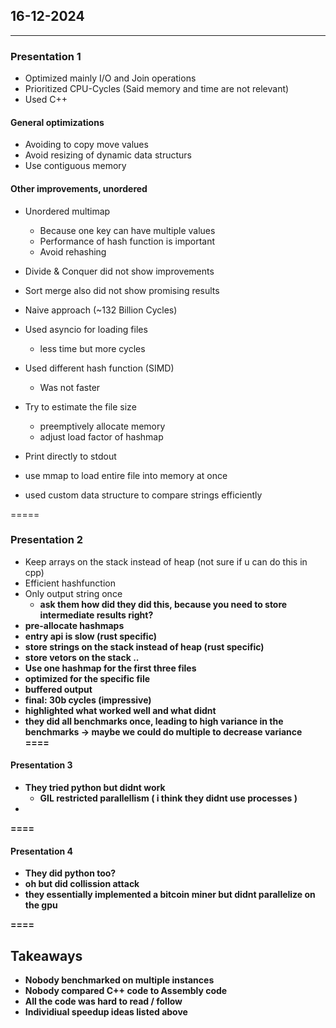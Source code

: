 ## <b>16-12-2024</b>
----
### Presentation 1

* Optimized mainly I/O and Join operations
* Prioritized CPU-Cycles (Said memory and time are not relevant)
* Used C++

#### General optimizations
- Avoiding to copy move values
- Avoid resizing of dynamic data structurs
- Use contiguous memory 

#### Other improvements, unordered
- Unordered multimap
    - Because one key can have multiple values
    - Performance of hash function is important
    - Avoid rehashing

- Divide & Conquer did not show improvements
- Sort merge also did not show promising results
- Naive approach (~132 Billion Cycles)
- Used asyncio for loading files 
    - less time but more cycles
- Used different hash function (SIMD)
    - Was not faster
- Try to estimate the file size
    - preemptively allocate memory
    - adjust load factor of hashmap
- Print directly to stdout
- use mmap to load entire file into memory at once
- used custom data structure to compare strings efficiently

=====
### Presentation 2

- Keep arrays on the stack instead of heap (not sure if u can do this in cpp)
- Efficient hashfunction
- Only output string once
    - <b> ask them how did they did this, because you need to store intermediate results right?
- pre-allocate hashmaps
- entry api is slow (rust specific)
- store strings on the stack instead of heap (rust specific)
- store vetors on the stack ..
- <b> Use one hashmap for the first three files </b>
- optimized for the specific file 
- buffered output
- final: 30b cycles (impressive)
- <b> highlighted what worked well and what didnt </b>
- <b> they did all benchmarks once, leading to high variance in the benchmarks -> maybe we could do multiple to decrease variance </b>
====
#### Presentation 3

- They tried python but didnt work
    - GIL restricted parallellism ( i think they didnt use processes )
- 

====
#### Presentation 4
- They did python too?
- oh but did collission attack
- they essentially implemented a bitcoin miner but didnt parallelize on the gpu


====
## Takeaways
- Nobody benchmarked on multiple instances
- Nobody compared C++ code to Assembly code
- All the code was hard to read / follow
- Individiual speedup ideas listed above
